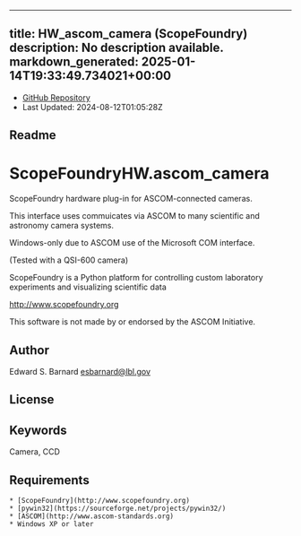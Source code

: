 
---
title: HW_ascom_camera (ScopeFoundry)
description: No description available.
markdown_generated: 2025-01-14T19:33:49.734021+00:00
---
- [GitHub Repository](https://github.com/ScopeFoundry/HW_ascom_camera)
- Last Updated: 2024-08-12T01:05:28Z
## Readme
ScopeFoundryHW.ascom_camera
===========================

ScopeFoundry hardware plug-in for ASCOM-connected cameras.

This interface uses commuicates via ASCOM to many scientific and
astronomy camera systems.

Windows-only due to ASCOM use of the Microsoft COM interface. 

(Tested with a QSI-600 camera)


ScopeFoundry is a Python platform for controlling custom laboratory 
experiments and visualizing scientific data

<http://www.scopefoundry.org>

This software is not made by or endorsed by the ASCOM Initiative.


Author
----------

Edward S. Barnard <esbarnard@lbl.gov>


License
----------


Keywords
----------
Camera, CCD

Requirements
------------

	* [ScopeFoundry](http://www.scopefoundry.org)
	* [pywin32](https://sourceforge.net/projects/pywin32/)
	* [ASCOM](http://www.ascom-standards.org)
	* Windows XP or later

